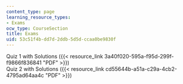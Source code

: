```yaml
---
content_type: page
learning_resource_types:
- Exams
ocw_type: CourseSection
title: Exams
uid: 53c51f4b-dd7d-2ddb-5d5d-ccaa0be9830f
---
```


Quiz 1 with Solutions ({{< resource_link 3a40f020-595a-f95d-299f-f9866f836841 "PDF" >}})  
Quiz 2 with Solutions ({{< resource_link cd55644b-a51a-c29a-4cb2-4795ad64aa4c "PDF" >}})